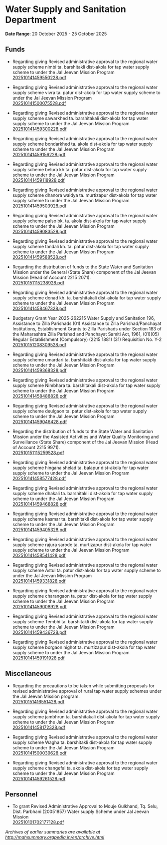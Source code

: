 # Water Supply and Sanitation Department

**Date Range**: 20 October 2025 - 25 October 2025


## Funds
- Regarding giving Revised administrative approval to the regional water supply scheme   nimbi ta. barshitakli  dist-akola for tap water supply scheme to under the Jal Jeevan Mission Program\
  [202510141459550228.pdf](https://gr.maharashtra.gov.in/Site/Upload/Government%20Resolutions/English/202510141459550228.pdf)

- Regarding giving Revised administrative approval to the regional water supply scheme   vivra ta. patur  dist-akola for tap water supply scheme to under the Jal Jeevan Mission Program\
  [202510141500075528.pdf](https://gr.maharashtra.gov.in/Site/Upload/Government%20Resolutions/English/202510141500075528.pdf)

- Regarding giving Revised administrative approval to the regional water supply scheme   sawarkhed ta. barshitakali  dist-akola for tap water supply scheme to under the Jal Jeevan Mission Program\
  [202510141459300228.pdf](https://gr.maharashtra.gov.in/Site/Upload/Government%20Resolutions/English/202510141459300228.pdf)

- Regarding giving Revised administrative approval to the regional water supply scheme   bondarkhed ta. akola dist-akola for tap water supply scheme to under the Jal Jeevan Mission Program\
  [202510141459156228.pdf](https://gr.maharashtra.gov.in/Site/Upload/Government%20Resolutions/English/202510141459156228.pdf)

- Regarding giving Revised administrative approval to the regional water supply scheme   belura kh ta. patur  dist-akola for tap water supply scheme to under the Jal Jeevan Mission Program\
  [202510141459118928.pdf](https://gr.maharashtra.gov.in/Site/Upload/Government%20Resolutions/English/202510141459118928.pdf)

- Regarding giving Revised administrative approval to the regional water supply scheme   dhanora waidya ta. murtizapur  dist-akola for tap water supply scheme to under the Jal Jeevan Mission Program\
  [202510141459503928.pdf](https://gr.maharashtra.gov.in/Site/Upload/Government%20Resolutions/English/202510141459503928.pdf)

- Regarding giving Revised administrative approval to the regional water supply scheme   palso bk. ta. akola  dist-akola for tap water supply scheme to under the Jal Jeevan Mission Program\
  [202510141459083528.pdf](https://gr.maharashtra.gov.in/Site/Upload/Government%20Resolutions/English/202510141459083528.pdf)

- Regarding giving Revised administrative approval to the regional water supply scheme   tandali kh. ta. patur  dist-akola for tap water supply scheme to under the Jal Jeevan Mission Program\
  [202510141459588528.pdf](https://gr.maharashtra.gov.in/Site/Upload/Government%20Resolutions/English/202510141459588528.pdf)

- Regarding the distribution of funds to the State Water and Sanitation Mission under the General (State Share) component of the Jal Jeevan Mission (Head of Account 2215 2071).\
  [202510151115238928.pdf](https://gr.maharashtra.gov.in/Site/Upload/Government%20Resolutions/English/202510151115238928.pdf)

- Regarding giving Revised administrative approval to the regional water supply scheme   donad kh. ta. barshitakali  dist-akola for tap water supply scheme to under the Jal Jeevan Mission Program\
  [202510141458467328.pdf](https://gr.maharashtra.gov.in/Site/Upload/Government%20Resolutions/English/202510141458467328.pdf)

- Budgetary Grant Year 2025-262215 Water Supply and Sanitation 196, Assistance to Zilla Parishads (01) Assistance to Zilla Parishad/Panchayat Institutions, Establishment Grants to Zilla Parishads under Section 183 of the Maharashtra Zilla Parishad and Panchayat Samiti Act, 1961, (01)(05) Regular Establishment (Compulsory) (2215 1881) (31) Requisition No. Y-2\
  [202510151208309528.pdf](https://gr.maharashtra.gov.in/Site/Upload/Government%20Resolutions/English/202510151208309528.pdf)

- Regarding giving Revised administrative approval to the regional water supply scheme   umardari ta. barshitakli  dist-akola for tap water supply scheme to under the Jal Jeevan Mission Program\
  [202510141459368328.pdf](https://gr.maharashtra.gov.in/Site/Upload/Government%20Resolutions/English/202510141459368328.pdf)

- Regarding giving Revised administrative approval to the regional water supply scheme   Nimbhara ta. barshitakali  dist-akola for tap water supply scheme to under the Jal Jeevan Mission Program\
  [202510141458488828.pdf](https://gr.maharashtra.gov.in/Site/Upload/Government%20Resolutions/English/202510141458488828.pdf)

- Regarding giving Revised administrative approval to the regional water supply scheme   deulgaon ta. patur  dist-akola for tap water supply scheme to under the Jal Jeevan Mission Program\
  [202510141459046428.pdf](https://gr.maharashtra.gov.in/Site/Upload/Government%20Resolutions/English/202510141459046428.pdf)

- Regarding the distribution of funds to the State Water and Sanitation Mission under the Assisted Activities and Water Quality Monitoring and Surveillance (State Share) component of the Jal Jeevan Mission (Head of Account 2215 9971).\
  [202510151115259528.pdf](https://gr.maharashtra.gov.in/Site/Upload/Government%20Resolutions/English/202510151115259528.pdf)

- Regarding giving Revised administrative approval to the regional water supply scheme   hingana shelad ta. balapur  dist-akola for tap water supply scheme to under the Jal Jeevan Mission Program\
  [202510141458577428.pdf](https://gr.maharashtra.gov.in/Site/Upload/Government%20Resolutions/English/202510141458577428.pdf)

- Regarding giving Revised administrative approval to the regional water supply scheme   dhakali ta. barshitakli  dist-akola for tap water supply scheme to under the Jal Jeevan Mission Program\
  [202510141459468828.pdf](https://gr.maharashtra.gov.in/Site/Upload/Government%20Resolutions/English/202510141459468828.pdf)

- Regarding giving Revised administrative approval to the regional water supply scheme   kasmar ta. barshitakli  dist-akola for tap water supply scheme to under the Jal Jeevan Mission Program\
  [202510141459405328.pdf](https://gr.maharashtra.gov.in/Site/Upload/Government%20Resolutions/English/202510141459405328.pdf)

- Regarding giving Revised administrative approval to the regional water supply scheme   rajura sarode ta. murtizapur dist-akola for tap water supply scheme to under the Jal Jeevan Mission Program\
  [202510141458541428.pdf](https://gr.maharashtra.gov.in/Site/Upload/Government%20Resolutions/English/202510141458541428.pdf)

- Regarding giving Revised administrative approval to the regional water supply scheme   Astul ta. patur  dist-akola for tap water supply scheme to under the Jal Jeevan Mission Program\
  [202510141459331828.pdf](https://gr.maharashtra.gov.in/Site/Upload/Government%20Resolutions/English/202510141459331828.pdf)

- Regarding giving Revised administrative approval to the regional water supply scheme   charangaon ta. patur  dist-akola for tap water supply scheme to under the Jal Jeevan Mission Program\
  [202510141459008928.pdf](https://gr.maharashtra.gov.in/Site/Upload/Government%20Resolutions/English/202510141459008928.pdf)

- Regarding giving Revised administrative approval to the regional water supply scheme   Tembhi ta. barshitakli  dist-akola for tap water supply scheme to under the Jal Jeevan Mission Program\
  [202510141459436728.pdf](https://gr.maharashtra.gov.in/Site/Upload/Government%20Resolutions/English/202510141459436728.pdf)

- Regarding giving Revised administrative approval to the regional water supply scheme   borgaon nighot ta. murtizapur  dist-akola for tap water supply scheme to under the Jal Jeevan Mission Program\
  [202510141459191928.pdf](https://gr.maharashtra.gov.in/Site/Upload/Government%20Resolutions/English/202510141459191928.pdf)

## Miscellaneous
- Regarding the precautions to be taken while submitting proposals for revised administrative approval of rural tap water supply schemes under the Jal Jeevan Mission program.\
  [202510151416551428.pdf](https://gr.maharashtra.gov.in/Site/Upload/Government%20Resolutions/English/202510151416551428.pdf)

- Regarding giving Revised administrative approval to the regional water supply scheme   jambhrun ta. barshitakali  dist-akola for tap water supply scheme to under the Jal Jeevan Mission Program\
  [202510141458172328.pdf](https://gr.maharashtra.gov.in/Site/Upload/Government%20Resolutions/English/202510141458172328.pdf)

- Regarding giving Revised administrative approval to the regional water supply scheme   Wagha ta. barshitakli  dist-akola for tap water supply scheme to under the Jal Jeevan Mission Program\
  [202510141500039628.pdf](https://gr.maharashtra.gov.in/Site/Upload/Government%20Resolutions/English/202510141500039628.pdf)

- Regarding giving Revised administrative approval to the regional water supply scheme   changefal ta. akola dist-akola for tap water supply scheme to under the Jal Jeevan Mission Program\
  [202510141459261528.pdf](https://gr.maharashtra.gov.in/Site/Upload/Government%20Resolutions/English/202510141459261528.pdf)

## Personnel
- To grant Revised Administrative Approval to Mouje Gulkhand, Tq. Selu, Dist. Parbhani (20051857) Water supply Scheme under Jal Jeevan Mission\
  [202510101702177128.pdf](https://gr.maharashtra.gov.in/Site/Upload/Government%20Resolutions/English/202510101702177128.pdf)


*Archives of earlier summaries are available at http://mahsummary.orgpedia.in/en/archive.html*